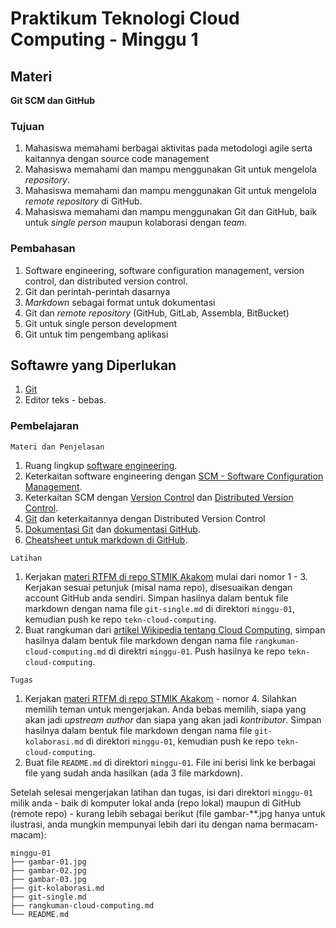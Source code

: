# Praktikum Teknologi Cloud Computing - Minggu 1

## Materi

**Git SCM dan GitHub**

### Tujuan

1. Mahasiswa memahami berbagai aktivitas pada metodologi agile serta kaitannya dengan source code management
2. Mahasiswa memahami dan mampu menggunakan Git untuk mengelola *repository*.
3. Mahasiswa memahami dan mampu menggunakan Git untuk mengelola *remote repository* di GitHub.
4. Mahasiswa memahami dan mampu menggunakan Git dan GitHub, baik untuk *single person* maupun kolaborasi dengan *team*.

### Pembahasan

1. Software engineering, software configuration management, version control, dan distributed version control.
2. Git dan perintah-perintah dasarnya
3. *Markdown* sebagai format untuk dokumentasi
4. Git dan *remote repository* (GitHub, GitLab, Assembla, BitBucket)
5. Git untuk single person development
6. Git untuk tim pengembang aplikasi

## Softawre yang Diperlukan

1. [Git](https://git-scm.com)
2. Editor teks - bebas.

### Pembelajaran

```
Materi dan Penjelasan
```

1. Ruang lingkup [software engineering](https://en.wikipedia.org/wiki/Software_engineering).
2. Keterkaitan software engineering dengan [SCM - Software Configuration Management](https://en.wikipedia.org/wiki/Software_configuration_management).
3. Keterkaitan SCM dengan [Version Control](https://en.wikipedia.org/wiki/Version_control) dan [Distributed Version Control](https://en.wikipedia.org/wiki/Distributed_version_control).
4. [Git](https://en.wikipedia.org/wiki/Git) dan keterkaitannya dengan Distributed Version Control
5. [Dokumentasi Git](https://git-scm.com/doc) dan [dokumentasi GitHub](https://help.github.com/en).
6. [Cheatsheet untuk markdown di GitHub](https://github.com/adam-p/markdown-here/wiki/Markdown-Cheatsheet#tables).

```
Latihan
```

1. Kerjakan [materi RTFM di repo STMIK Akakom](https://github.com/stmik-akakom/rtfm) mulai dari nomor 1 - 3. Kerjakan sesuai petunjuk (misal nama repo), disesuaikan dengan account GitHub anda sendiri. Simpan hasilnya dalam bentuk file markdown dengan nama file `git-single.md` di direktori `minggu-01`, kemudian push ke repo `tekn-cloud-computing`.
2. Buat rangkuman dari [artikel Wikipedia tentang Cloud Computing](https://en.wikipedia.org/wiki/Cloud_computing), simpan hasilnya dalam bentuk file markdown dengan nama file `rangkuman-cloud-computing.md` di direktri `minggu-01`. Push hasilnya ke repo `tekn-cloud-computing`.

```
Tugas
```

1. Kerjakan [materi RTFM di repo STMIK Akakom](https://github.com/stmik-akakom/rtfm) - nomor 4. Silahkan memilih teman untuk mengerjakan. Anda bebas memilih, siapa yang akan jadi *upstream author* dan siapa yang akan jadi *kontributor*. Simpan hasilnya dalam bentuk file markdown dengan nama file `git-kolaborasi.md` di direktori `minggu-01`, kemudian push ke repo `tekn-cloud-computing`.
2. Buat file `README.md` di direktori `minggu-01`. File ini berisi link ke berbagai file yang sudah anda hasilkan (ada 3 file markdown).

Setelah selesai mengerjakan latihan dan tugas, isi dari direktori `minggu-01` milik anda - baik di komputer lokal anda (repo lokal) maupun di GitHub (remote repo) - kurang lebih sebagai berikut (file gambar-**.jpg hanya untuk ilustrasi, anda mungkin mempunyai lebih dari itu dengan nama bermacam-macam):

```
minggu-01
├── gambar-01.jpg
├── gambar-02.jpg
├── gambar-03.jpg
├── git-kolaborasi.md
├── git-single.md
├── rangkuman-cloud-computing.md
└── README.md
```


